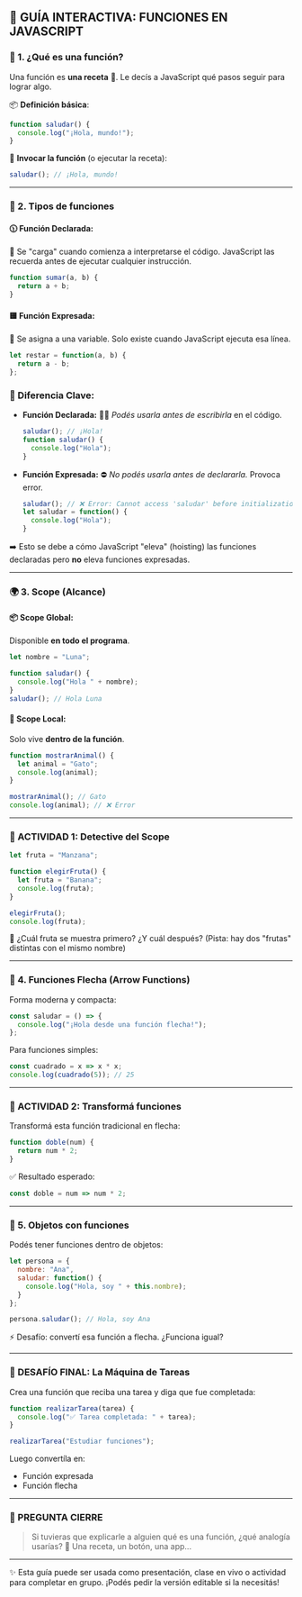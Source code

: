 ## 🌟 GUÍA INTERACTIVA: FUNCIONES EN JAVASCRIPT

### 📌 1. ¿Qué es una función?
Una función es **una receta** 🛌. Le decís a JavaScript qué pasos seguir para lograr algo.

📦 **Definición básica**:
```js
function saludar() {
  console.log("¡Hola, mundo!");
}
```

🚀 **Invocar la función** (o ejecutar la receta):
```js
saludar(); // ¡Hola, mundo!
```

---

### 🧐 2. Tipos de funciones

#### 🕦 Función Declarada:
📍 Se "carga" cuando comienza a interpretarse el código. JavaScript las recuerda antes de ejecutar cualquier instrucción.

```js
function sumar(a, b) {
  return a + b;
}
```

#### 🟨 Función Expresada:
📍 Se asigna a una variable. Solo existe cuando JavaScript ejecuta esa línea.

```js
let restar = function(a, b) {
  return a - b;
};
```

### 📌 Diferencia Clave:
- **Función Declarada:** 🏃‍♀️ *Podés usarla antes de escribirla* en el código.
  ```js
  saludar(); // ¡Hola!
  function saludar() {
    console.log("Hola");
  }
  ```

- **Función Expresada:** ⛔️ *No podés usarla antes de declararla.* Provoca error.
  ```js
  saludar(); // ❌ Error: Cannot access 'saludar' before initialization
  let saludar = function() {
    console.log("Hola");
  }
  ```

➡️ Esto se debe a cómo JavaScript "eleva" (hoisting) las funciones declaradas pero **no** eleva funciones expresadas.

---

### 🌍 3. Scope (Alcance)

#### 📦 Scope Global:
Disponible **en todo el programa**.

```js
let nombre = "Luna";

function saludar() {
  console.log("Hola " + nombre);
}
saludar(); // Hola Luna
```

#### 🏰 Scope Local:
Solo vive **dentro de la función**.

```js
function mostrarAnimal() {
  let animal = "Gato";
  console.log(animal);
}

mostrarAnimal(); // Gato
console.log(animal); // ❌ Error
```

---

### 🧪 ACTIVIDAD 1: Detective del Scope
```js
let fruta = "Manzana";

function elegirFruta() {
  let fruta = "Banana";
  console.log(fruta);
}

elegirFruta();
console.log(fruta);
```

👀 ¿Cuál fruta se muestra primero? ¿Y cuál después? (Pista: hay dos "frutas" distintas con el mismo nombre)

---

### 🌿 4. Funciones Flecha (Arrow Functions)

Forma moderna y compacta:
```js
const saludar = () => {
  console.log("¡Hola desde una función flecha!");
};
```

Para funciones simples:
```js
const cuadrado = x => x * x;
console.log(cuadrado(5)); // 25
```

---

### 🧪 ACTIVIDAD 2: Transformá funciones
Transformá esta función tradicional en flecha:
```js
function doble(num) {
  return num * 2;
}
```
✅ Resultado esperado:
```js
const doble = num => num * 2;
```

---

### 📆 5. Objetos con funciones

Podés tener funciones dentro de objetos:
```js
let persona = {
  nombre: "Ana",
  saludar: function() {
    console.log("Hola, soy " + this.nombre);
  }
};

persona.saludar(); // Hola, soy Ana
```

⚡ Desafío: convertí esa función a flecha. ¿Funciona igual?

---

### 🌟 DESAFÍO FINAL: La Máquina de Tareas

Crea una función que reciba una tarea y diga que fue completada:
```js
function realizarTarea(tarea) {
  console.log("✅ Tarea completada: " + tarea);
}

realizarTarea("Estudiar funciones");
```

Luego convertíla en:
- Función expresada
- Función flecha

---

### 🎤 PREGUNTA CIERRE
> Si tuvieras que explicarle a alguien qué es una función, ¿qué analogía usarías? 🤖 Una receta, un botón, una app...

---

✨ Esta guía puede ser usada como presentación, clase en vivo o actividad para completar en grupo. ¡Podés pedir la versión editable si la necesitás!
